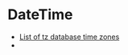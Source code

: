 # DateTime

* [List of tz database time zones](https://en.wikipedia.org/wiki/List_of_tz_database_time_zones)
* 
